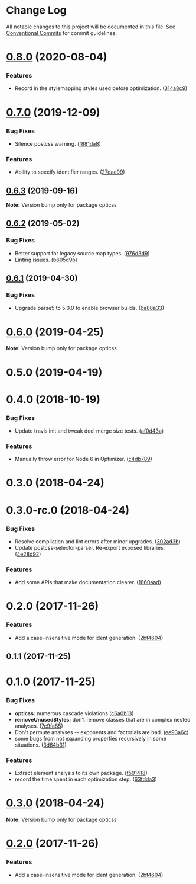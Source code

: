 # Change Log

All notable changes to this project will be documented in this file.
See [Conventional Commits](https://conventionalcommits.org) for commit guidelines.

# [0.8.0](https://github.com/linkedin/opticss/compare/opticss@0.7.0...opticss@0.8.0) (2020-08-04)


### Features

* Record in the stylemapping styles used before optimization. ([314a8c9](https://github.com/linkedin/opticss/commit/314a8c9))





# [0.7.0](https://github.com/linkedin/opticss/compare/opticss@0.6.3...opticss@0.7.0) (2019-12-09)


### Bug Fixes

* Silence postcss warning. ([f881da8](https://github.com/linkedin/opticss/commit/f881da8))


### Features

* Ability to specify identifier ranges. ([27dac99](https://github.com/linkedin/opticss/commit/27dac99))





## [0.6.3](https://github.com/linkedin/opticss/compare/opticss@0.6.2...opticss@0.6.3) (2019-09-16)

**Note:** Version bump only for package opticss





## [0.6.2](https://github.com/linkedin/opticss/compare/opticss@0.6.1...opticss@0.6.2) (2019-05-02)


### Bug Fixes

* Better support for legacy source map types. ([976d3d9](https://github.com/linkedin/opticss/commit/976d3d9))
* Linting issues. ([b605d9b](https://github.com/linkedin/opticss/commit/b605d9b))





## [0.6.1](https://github.com/linkedin/opticss/compare/opticss@0.6.0...opticss@0.6.1) (2019-04-30)


### Bug Fixes

* Upgrade parse5 to 5.0.0 to enable browser builds. ([6a88a33](https://github.com/linkedin/opticss/commit/6a88a33))





# [0.6.0](https://github.com/linkedin/opticss/compare/opticss@0.5.0...opticss@0.6.0) (2019-04-25)

**Note:** Version bump only for package opticss





# 0.5.0 (2019-04-19)



# 0.4.0 (2018-10-19)


### Bug Fixes

* Update travis init and tweak decl merge size tests. ([af0d43a](https://github.com/linkedin/opticss/commit/af0d43a))


### Features

* Manually throw error for Node 6 in Optimizer. ([c4db789](https://github.com/linkedin/opticss/commit/c4db789))



# 0.3.0 (2018-04-24)



# 0.3.0-rc.0 (2018-04-24)


### Bug Fixes

* Resolve compilation and lint errors after minor upgrades. ([302ad3b](https://github.com/linkedin/opticss/commit/302ad3b))
* Update postcss-selector-parser. Re-export exposed libraries. ([4e28d92](https://github.com/linkedin/opticss/commit/4e28d92))


### Features

* Add some APIs that make documentation clearer. ([1860aad](https://github.com/linkedin/opticss/commit/1860aad))



# 0.2.0 (2017-11-26)


### Features

* Add a case-insensitive mode for ident generation. ([2bf4604](https://github.com/linkedin/opticss/commit/2bf4604))



## 0.1.1 (2017-11-25)



# 0.1.0 (2017-11-25)


### Bug Fixes

* **opticss:** numerous cascade violations ([c6a0b13](https://github.com/linkedin/opticss/commit/c6a0b13))
* **removeUnusedStyles:** don't remove classes that are in complex nested analyses. ([7c9fa85](https://github.com/linkedin/opticss/commit/7c9fa85))
* Don't permute analyses -- exponents and factorials are bad. ([ee93a6c](https://github.com/linkedin/opticss/commit/ee93a6c))
* some bugs from not expanding properties recursively in some situations. ([3d64b31](https://github.com/linkedin/opticss/commit/3d64b31))


### Features

* Extract element analysis to its own package. ([f591418](https://github.com/linkedin/opticss/commit/f591418))
* record the time spent in each optimization step. ([63fdda3](https://github.com/linkedin/opticss/commit/63fdda3))





<a name="0.3.0"></a>
# [0.3.0](https://github.com/linkedin/opticss/compare/v0.3.0-rc.0...v0.3.0) (2018-04-24)

**Note:** Version bump only for package opticss





<a name="0.2.0"></a>
# [0.2.0](https://github.com/linkedin/opticss/compare/v0.1.1...v0.2.0) (2017-11-26)


### Features

* Add a case-insensitive mode for ident generation. ([2bf4604](https://github.com/linkedin/opticss/commit/2bf4604))
